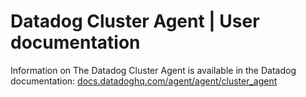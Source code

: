 # Datadog Cluster Agent | User documentation

Information on The Datadog Cluster Agent is available in the Datadog documentation: [docs.datadoghq.com/agent/agent/cluster_agent][1]

[1]: https://docs.datadoghq.com/agent/cluster_agent/
